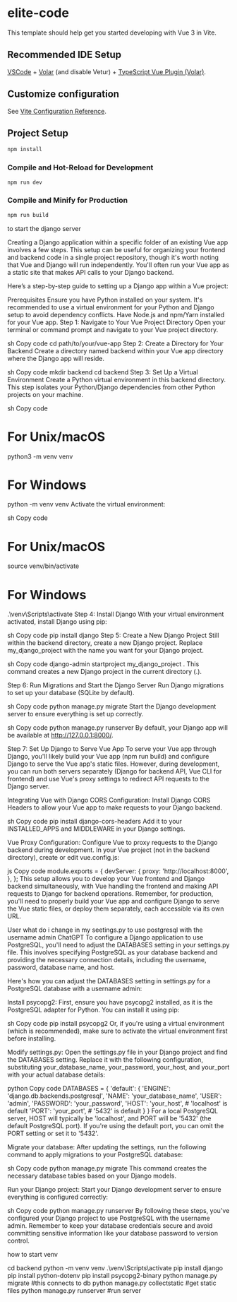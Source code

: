 # elite-code

This template should help get you started developing with Vue 3 in Vite.

## Recommended IDE Setup

[VSCode](https://code.visualstudio.com/) + [Volar](https://marketplace.visualstudio.com/items?itemName=Vue.volar) (and disable Vetur) + [TypeScript Vue Plugin (Volar)](https://marketplace.visualstudio.com/items?itemName=Vue.vscode-typescript-vue-plugin).

## Customize configuration

See [Vite Configuration Reference](https://vitejs.dev/config/).

## Project Setup

```sh
npm install
```

### Compile and Hot-Reload for Development

```sh
npm run dev
```

### Compile and Minify for Production

```sh
npm run build
```

to start the django server

Creating a Django application within a specific folder of an existing Vue app involves a few steps. This setup can be useful for organizing your frontend and backend code in a single project repository, though it's worth noting that Vue and Django will run independently. You'll often run your Vue app as a static site that makes API calls to your Django backend.

Here’s a step-by-step guide to setting up a Django app within a Vue project:

Prerequisites
Ensure you have Python installed on your system.
It's recommended to use a virtual environment for your Python and Django setup to avoid dependency conflicts.
Have Node.js and npm/Yarn installed for your Vue app.
Step 1: Navigate to Your Vue Project Directory
Open your terminal or command prompt and navigate to your Vue project directory.

sh
Copy code
cd path/to/your/vue-app
Step 2: Create a Directory for Your Backend
Create a directory named backend within your Vue app directory where the Django app will reside.

sh
Copy code
mkdir backend
cd backend
Step 3: Set Up a Virtual Environment
Create a Python virtual environment in this backend directory. This step isolates your Python/Django dependencies from other Python projects on your machine.

sh
Copy code
# For Unix/macOS
python3 -m venv venv

# For Windows
python -m venv venv
Activate the virtual environment:

sh
Copy code
# For Unix/macOS
source venv/bin/activate

# For Windows
.\venv\Scripts\activate
Step 4: Install Django
With your virtual environment activated, install Django using pip:

sh
Copy code
pip install django
Step 5: Create a New Django Project
Still within the backend directory, create a new Django project. Replace my_django_project with the name you want for your Django project.

sh
Copy code
django-admin startproject my_django_project .
This command creates a new Django project in the current directory (.).

Step 6: Run Migrations and Start the Django Server
Run Django migrations to set up your database (SQLite by default).

sh
Copy code
python manage.py migrate
Start the Django development server to ensure everything is set up correctly.

sh
Copy code
python manage.py runserver
By default, your Django app will be available at http://127.0.0.1:8000/.

Step 7: Set Up Django to Serve Vue App
To serve your Vue app through Django, you'll likely build your Vue app (npm run build) and configure Django to serve the Vue app's static files. However, during development, you can run both servers separately (Django for backend API, Vue CLI for frontend) and use Vue's proxy settings to redirect API requests to the Django server.

Integrating Vue with Django
CORS Configuration: Install Django CORS Headers to allow your Vue app to make requests to your Django backend.

sh
Copy code
pip install django-cors-headers
Add it to your INSTALLED_APPS and MIDDLEWARE in your Django settings.

Vue Proxy Configuration: Configure Vue to proxy requests to the Django backend during development. In your Vue project (not in the backend directory), create or edit vue.config.js:

js
Copy code
module.exports = {
  devServer: {
    proxy: 'http://localhost:8000',
  },
};
This setup allows you to develop your Vue frontend and Django backend simultaneously, with Vue handling the frontend and making API requests to Django for backend operations. Remember, for production, you'll need to properly build your Vue app and configure Django to serve the Vue static files, or deploy them separately, each accessible via its own URL.

User
what do i change in my seetings.py to use postgresql with the username admin
ChatGPT
To configure a Django application to use PostgreSQL, you'll need to adjust the DATABASES setting in your settings.py file. This involves specifying PostgreSQL as your database backend and providing the necessary connection details, including the username, password, database name, and host.

Here's how you can adjust the DATABASES setting in settings.py for a PostgreSQL database with a username admin:

Install psycopg2: First, ensure you have psycopg2 installed, as it is the PostgreSQL adapter for Python. You can install it using pip:

sh
Copy code
pip install psycopg2
Or, if you're using a virtual environment (which is recommended), make sure to activate the virtual environment first before installing.

Modify settings.py: Open the settings.py file in your Django project and find the DATABASES setting. Replace it with the following configuration, substituting your_database_name, your_password, your_host, and your_port with your actual database details:

python
Copy code
DATABASES = {
    'default': {
        'ENGINE': 'django.db.backends.postgresql',
        'NAME': 'your_database_name',
        'USER': 'admin',
        'PASSWORD': 'your_password',
        'HOST': 'your_host',  # 'localhost' is default
        'PORT': 'your_port',  # '5432' is default
    }
}
For a local PostgreSQL server, HOST will typically be 'localhost', and PORT will be '5432' (the default PostgreSQL port). If you're using the default port, you can omit the PORT setting or set it to '5432'.

Migrate your database: After updating the settings, run the following command to apply migrations to your PostgreSQL database:

sh
Copy code
python manage.py migrate
This command creates the necessary database tables based on your Django models.

Run your Django project: Start your Django development server to ensure everything is configured correctly:

sh
Copy code
python manage.py runserver
By following these steps, you've configured your Django project to use PostgreSQL with the username admin. Remember to keep your database credentials secure and avoid committing sensitive information like your database password to version control.



how to start venv

cd backend
python -m venv venv
.\venv\Scripts\activate
pip install django
pip install python-dotenv
pip install psycopg2-binary
python manage.py migrate  #this connects to db
python manage.py collectstatic #get static files
python manage.py runserver #run server